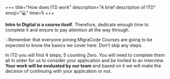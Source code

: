 +++
title="How does ITD work"
description="A brief description of ITD"
emoji="💻"
time=5
+++


**Intro to Digital is a course itself**. Therefore, dedicate enough time to complete it and ensure to pay attention all the way through.

   💡Remember that everyone joining MigraCode Courses are going to be expected to know the basics we cover here. Don’t skip any steps.


In ITD you will find 4 steps; 5 counting Zero. You will need to complete them all in order for us to consider your application and be invited to an interview. **Your work will be evaluated by our team** and based on it we will make the decision of continuing with your application or not.
